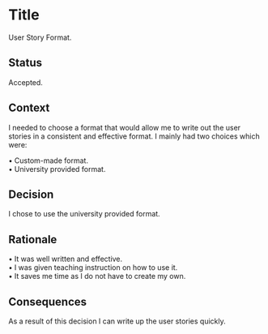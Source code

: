 # Title
User Story Format.

## Status
Accepted.

## Context
I needed to choose a format that would allow me to write out the user stories in a consistent and effective format. I mainly had two choices which were:   

•	Custom-made format.  
•	University provided format.  

## Decision
I chose to use the university provided format.

## Rationale
•	It was well written and effective.  
•	I was given teaching instruction on how to use it.  
•	It saves me time as I do not have to create my own.  

## Consequences
As a result of this decision I can write up the user stories quickly.
